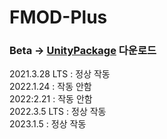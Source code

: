 # FMOD-Plus
### Beta -> [UnityPackage](https://github.com/NK-Studio/FMOD-Plus/releases) 다운로드

2021.3.28 LTS : 정상 작동  
2022.1.24 : 작동 안함  
2022:2.21 : 작동 안함  
2022.3.5 LTS : 정상 작동  
2023.1.5 : 정상 작동  
